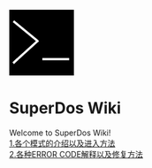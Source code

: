 ![SuperDosLogo](../icon.png "Logo") 
# SuperDos Wiki  
Welcome to SuperDos Wiki!  
[1.各个模式的介绍以及进入方法](/wiki/mode)  
[2.各种ERROR CODE解释以及修复方法](/wiki/errcode)
